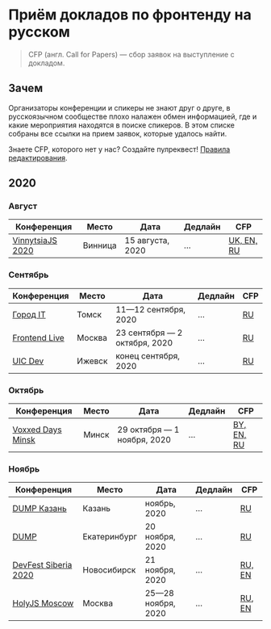 # Приём докладов по фронтенду на русском

> CFP (англ. Call for Papers) — сбор заявок на выступление с докладом.

## Зачем

Организаторы конференции и спикеры не знают друг о друге,
в русскоязычном сообществе плохо налажен обмен информацией,
где и какие мероприятия находятся в поиске спикеров.
В этом списке собраны все ссылки на прием заявок, которые удалось найти.

Знаете CFP, которого нет у нас? Создайте пулреквест! [Правила редактирования](CONTRIBUTION.md).

## 2020

### Август

| Конференция | Место | Дата | Дедлайн | CFP |
| ---------- | -------- | ---- | ------------------- | ------------------------ |
| [VinnytsiaJS 2020](http://vinnytsiajs.org/) | Винница | 15 августа, 2020 | … | [UK, EN, RU](https://docs.google.com/forms/d/e/1FAIpQLSf5tFT1fIOAA7eKnuVLZylTx-kWHkszbfEJZCo9juq_yyGmRQ/viewform) |

### Сентябрь

| Конференция | Место | Дата | Дедлайн | CFP |
| ---------- | -------- | ---- | ------------------- | ------------------------ |
| [Город IT](https://gorod.it/) | Томск | 11—12 сентября, 2020 | … | [RU](https://gorod.it/) |
| [Frontend Live](https://frontendconf.ru/moscow/2020) | Москва | 23 сентября — 2 октября, 2020 | …  | [RU](https://conf.ontico.ru/users/login.html?url=/lectures/propose%3fconference%3dfc2020-conf-online) |
| [UIC Dev](https://www.uic.dev/) | Ижевск | конец сентября, 2020 | … | [RU](https://docs.google.com/forms/d/135RUsjlecR2NGFC0-AQDGUDKHhn2akYqyjv1_YVzS0U/viewform?edit_requested=true) |

### Октябрь

| Конференция | Место | Дата | Дедлайн | CFP |
| ---------- | -------- | ---- | ------------------- | ------------------------ |
| [Voxxed Days Minsk](https://voxxeddays.com/minsk/) | Минск | 29 октября — 1 ноября, 2020 | … | [BY, EN, RU](https://vxdminsk2020.cfp.dev/) |

### Ноябрь

| Конференция | Место | Дата | Дедлайн | CFP |
| ---------- | -------- | ---- | ------------------- | ------------------------ |
| [DUMP Казань](https://dump-kazan.ru/) | Казань | ноябрь, 2020 | … | [RU](https://dump-kazan.ru/) |
| [DUMP](https://dump-ekb.ru/) | Екатеринбург | 20 ноября, 2020 | … | [RU](https://dump-ekb.ru/for_speakers#podat_doklad) |
| [DevFest Siberia 2020](https://gdg-siberia.com/) | Новосибирск | 21 ноября, 2020 | … | [RU, EN](https://www.papercall.io/dfsiberia20) |
| [HolyJS Moscow](https://holyjs-moscow.ru/) | Москва | 25—28 ноября, 2020 | … | [RU](https://holyjs-moscow.ru/callforpapers/), [EN](https://holyjs-moscow.ru/en/callforpapers/) |

